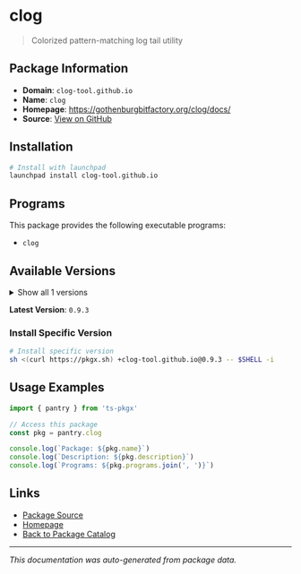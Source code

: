 # clog

> Colorized pattern-matching log tail utility

## Package Information

- **Domain**: `clog-tool.github.io`
- **Name**: `clog`
- **Homepage**: https://gothenburgbitfactory.org/clog/docs/
- **Source**: [View on GitHub](https://github.com/pkgxdev/pantry/tree/main/projects/clog-tool.github.io/package.yml)

## Installation

```bash
# Install with launchpad
launchpad install clog-tool.github.io
```

## Programs

This package provides the following executable programs:

- `clog`

## Available Versions

<details>
<summary>Show all 1 versions</summary>

- `0.9.3`

</details>

**Latest Version**: `0.9.3`

### Install Specific Version

```bash
# Install specific version
sh <(curl https://pkgx.sh) +clog-tool.github.io@0.9.3 -- $SHELL -i
```

## Usage Examples

```typescript
import { pantry } from 'ts-pkgx'

// Access this package
const pkg = pantry.clog

console.log(`Package: ${pkg.name}`)
console.log(`Description: ${pkg.description}`)
console.log(`Programs: ${pkg.programs.join(', ')}`)
```

## Links

- [Package Source](https://github.com/pkgxdev/pantry/tree/main/projects/clog-tool.github.io/package.yml)
- [Homepage](https://gothenburgbitfactory.org/clog/docs/)
- [Back to Package Catalog](../../package-catalog.md)

---

*This documentation was auto-generated from package data.*
